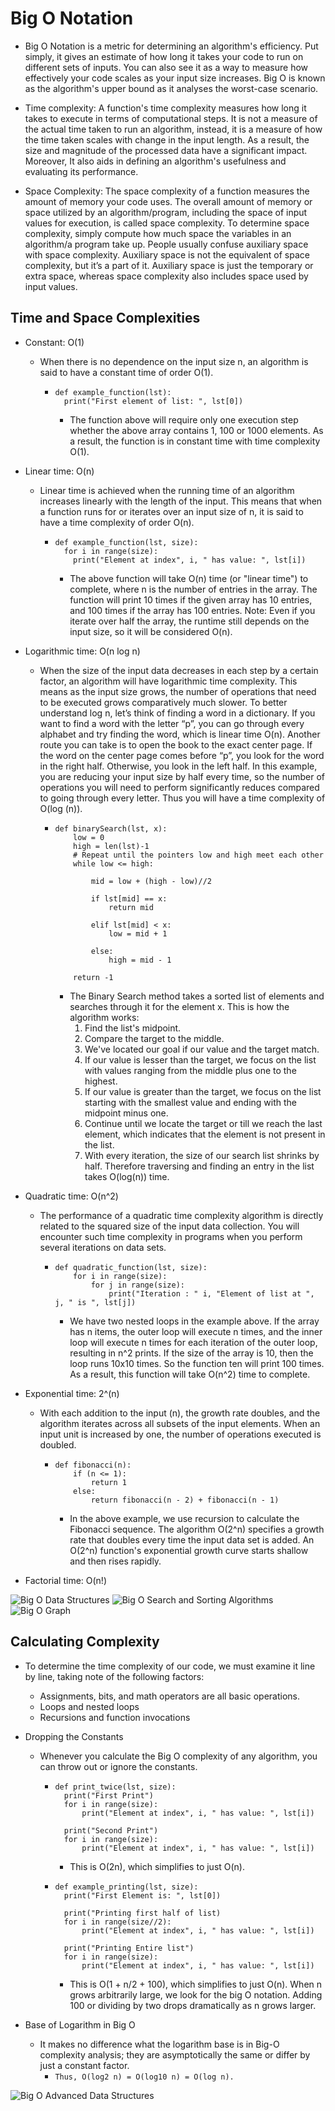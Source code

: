 # Big O Notation
+ Big O Notation is a metric for determining an algorithm's efficiency. Put simply, it gives an estimate of how long it takes your code to run on different sets of inputs. You can also see it as a way to measure how effectively your code scales as your input size increases. Big O is known as the algorithm's upper bound as it analyses the worst-case scenario.

+ Time complexity: A function's time complexity measures how long it takes to execute in terms of computational steps. It is not a measure of the actual time taken to run an algorithm, instead, it is a measure of how the time taken scales with change in the input length. As a result, the size and magnitude of the processed data have a significant impact. Moreover, It also aids in defining an algorithm's usefulness and evaluating its performance.
+ Space Complexity: The space complexity of a function measures the amount of memory your code uses. The overall amount of memory or space utilized by an algorithm/program, including the space of input values for execution, is called space complexity. To determine space complexity, simply compute how much space the variables in an algorithm/a program take up. People usually confuse auxiliary space with space complexity. Auxiliary space is not the equivalent of space complexity, but it’s a part of it. Auxiliary space is just the temporary or extra space, whereas space complexity also includes space used by input values.

## Time and Space Complexities
+ Constant: O(1)
  + When there is no dependence on the input size n, an algorithm is said to have a constant time of order O(1).
    + ```
      def example_function(lst):
        print("First element of list: ", lst[0])
      ```
      + The function above will require only one execution step whether the above array contains 1, 100 or 1000 elements. As a result, the function is in constant time with time complexity O(1).

+ Linear time: O(n)
  + Linear time is achieved when the running time of an algorithm increases linearly with the length of the input. This means that when a function runs for or iterates over an input size of n, it is said to have a time complexity of order O(n).
    + ```
      def example_function(lst, size):
        for i in range(size):
          print("Element at index", i, " has value: ", lst[i])
      ```
      + The above function will take O(n) time (or "linear time") to complete, where n is the number of entries in the array. The function will print 10 times if the given array has 10 entries, and 100 times if the array has 100 entries. Note: Even if you iterate over half the array, the runtime still depends on the input size, so it will be considered O(n).

+ Logarithmic time: O(n log n)
  + When the size of the input data decreases in each step by a certain factor, an algorithm will have logarithmic time complexity. This means as the input size grows, the number of operations that need to be executed grows comparatively much slower. To better understand log n, let’s think of finding a word in a dictionary. If you want to find a word with the letter “p”, you can go through every alphabet and try finding the word, which is linear time O(n). Another route you can take is to open the book to the exact center page. If the word on the center page comes before “p”, you look for the word in the right half. Otherwise, you look in the left half. In this example, you are reducing your input size by half every time, so the number of operations you will need to perform significantly reduces compared to going through every letter. Thus you will have a time complexity of O(log (n)).
    + ```
      def binarySearch(lst, x):
          low = 0
          high = len(lst)-1
          # Repeat until the pointers low and high meet each other
          while low <= high:

              mid = low + (high - low)//2

              if lst[mid] == x:
                  return mid

              elif lst[mid] < x:
                  low = mid + 1

              else:
                  high = mid - 1

          return -1
      ```
      + The Binary Search method takes a sorted list of elements and searches through it for the element x. This is how the algorithm works:
        1. Find the list's midpoint.
        2. Compare the target to the middle.
        3. We've located our goal if our value and the target match.
        4. If our value is lesser than the target, we focus on the list with values ranging from the middle plus one to the highest.
        5. If our value is greater than the target, we focus on the list starting with the smallest value and ending with the midpoint minus one.
        6. Continue until we locate the target or till we reach the last element, which indicates that the element is not present in the list.
        7. With every iteration, the size of our search list shrinks by half. Therefore traversing and finding an entry in the list takes O(log(n)) time.

+ Quadratic time: O(n^2)
  + The performance of a quadratic time complexity algorithm is directly related to the squared size of the input data collection. You will encounter such time complexity in programs when you perform several iterations on data sets.
    + ```
      def quadratic_function(lst, size):
          for i in range(size):
              for j in range(size):
                  print("Iteration : " i, "Element of list at ", j, " is ", lst[j])
      ```
      + We have two nested loops in the example above. If the array has n items, the outer loop will execute n times, and the inner loop will execute n times for each iteration of the outer loop, resulting in n^2 prints. If the size of the array is 10, then the loop runs 10x10 times. So the function ten will print 100 times. As a result, this function will take O(n^2) time to complete.

+ Exponential time: 2^(n)
  + With each addition to the input (n), the growth rate doubles, and the algorithm iterates across all subsets of the input elements. When an input unit is increased by one, the number of operations executed is doubled.
    + ```
      def fibonacci(n):
          if (n <= 1):
              return 1
          else:
              return fibonacci(n - 2) + fibonacci(n - 1)
      ```
      + In the above example, we use recursion to calculate the Fibonacci sequence. The algorithm O(2^n) specifies a growth rate that doubles every time the input data set is added. An O(2^n) function's exponential growth curve starts shallow and then rises rapidly.
+ Factorial time: O(n!)

![Big O Data Structures](../images/bigO_data_structures.png)
![Big O Search and Sorting Algorithms](../images/bigO_search_sort_algorithms.png)
![Big O Graph](../images/bigO_graph.png)

## Calculating Complexity
+ To determine the time complexity of our code, we must examine it line by line, taking note of the following factors:
  + Assignments, bits, and math operators are all basic operations.
  + Loops and nested loops
  + Recursions and function invocations

+ Dropping the Constants
  + Whenever you calculate the Big O complexity of any algorithm, you can throw out or ignore the constants.
    + ```
      def print_twice(lst, size):
        print("First Print")
        for i in range(size):
            print("Element at index", i, " has value: ", lst[i])

        print("Second Print")
        for i in range(size):
            print("Element at index", i, " has value: ", lst[i])
      ```
      + This is O(2n), which simplifies to just O(n).

    + ```
      def example_printing(lst, size):
        print("First Element is: ", lst[0])

        print("Printing first half of list)
        for i in range(size//2):
            print("Element at index", i, " has value: ", lst[i])

        print("Printing Entire list")
        for i in range(size):
            print("Element at index", i, " has value: ", lst[i])
      ```
      + This is O(1 + n/2 + 100), which simplifies to just O(n). When n grows arbitrarily large, we look for the big O notation. Adding 100 or dividing by two drops dramatically as n grows larger.

+ Base of Logarithm in Big O
  + It makes no difference what the logarithm base is in Big-O complexity analysis; they are asymptotically the same or differ by just a constant factor.
    + `Thus, O(log2 n) = O(log10 n) = O(log n).`

![Big O Advanced Data Structures](../images/bigO_advanced_data_structures.png)
